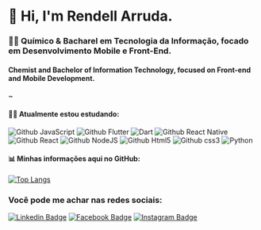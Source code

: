# 👋 Hi, I'm Rendell Arruda.
  
### 👨‍🔬 Químico & Bacharel em Tecnologia da Informação, focado em Desenvolvimento Mobile e Front-End.
####   Chemist and Bachelor of Information Technology, focused on Front-end and Mobile Development.
~
#### 👨‍💻 Atualmente estou estudando: 
![Github JavaScript](https://img.shields.io/badge/JavaScript-F7DF1E?style=for-the-badge&logo=javascript&logoColor=black)
![Github Flutter](https://img.shields.io/badge/Flutter-02569B?style=for-the-badge&logo=flutter&logoColor=white)
![Dart](https://img.shields.io/badge/dart-%230175C2.svg?style=for-the-badge&logo=dart&logoColor=white)
![Github React Native](https://img.shields.io/badge/React_Native-20232A?style=for-the-badge&logo=react&logoColor=61DAFB) 
![Github React](https://img.shields.io/badge/-ReactJs-61DAFB?logo=react&logoColor=white&style=for-the-badge)
![Github NodeJS](https://img.shields.io/badge/Node.js-43853D?style=for-the-badge&logo=node.js&logoColor=white)
![Github Html5](https://img.shields.io/badge/HTML5-E34F26?style=for-the-badge&logo=html5&logoColor=white) 
![Github css3](https://img.shields.io/badge/CSS3-1572B6?style=for-the-badge&logo=css3&logoColor=white) 
![Python](https://img.shields.io/badge/Python-3776AB?style=for-the-badge&logo=python&logoColor=white)


#### 📊 Minhas informações aqui no GitHub:


[![Top Langs](https://github-readme-stats.vercel.app/api/top-langs/?username=rendell-arruda&layout=compact&theme=dark)](https://github.com/anuraghazra/github-readme-stats)

### Você pode me achar nas redes sociais:

[![Linkedin Badge](https://img.shields.io/badge/LinkedIn-0077B5?style=for-the-badge&logo=linkedin&logoColor=white&link=link_do_seu_perfil)](https://www.linkedin.com/in/rendell-arruda-5804b4177/)
[![Facebook Badge](https://img.shields.io/badge/Facebook-1877F2?style=for-the-badge&logo=facebook&logoColor=white&link=link_do_seu_perfil)](https://www.facebook.com/rendell.arruda)
[![Instagram Badge](https://img.shields.io/badge/Instagram-E4405F?style=for-the-badge&logo=instagram&logoColor=white&link=link_do_seu_perfil)](https://www.instagram.com/rendellarruda3/)

